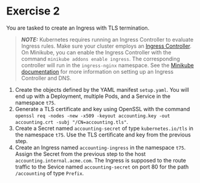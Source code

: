 # Exercise 2

You are tasked to create an Ingress with TLS termination.

> **_NOTE:_** Kubernetes requires running an Ingress Controller to evaluate Ingress rules. Make sure your cluster employs an [Ingress Controller](https://kubernetes.io/docs/concepts/services-networking/ingress-controllers/). On Minikube, you can enable the Ingress Controller with the command `minikube addons enable ingress`. The corresponding controller will run in the `ingress-nginx` namespace. See the [Minikube documentation](https://minikube.sigs.k8s.io/docs/handbook/addons/ingress-dns/) for more information on setting up an Ingress Controller and DNS.

1. Create the objects defined by the YAML manifest `setup.yaml`. You will end up with a Deployment, multiple Pods, and a Service in the namespace `t75`.
2. Generate a TLS certificate and key using OpenSSL with the command `openssl req -nodes -new -x509 -keyout accounting.key -out accounting.crt -subj "/CN=accounting.tls"`.
3. Create a Secret named `accounting-secret` of type `kubernetes.io/tls` in the namespace `t75`. Use the TLS certificate and key from the previous step.
4. Create an Ingress named `accounting-ingress` in the namespace `t75`. Assign the Secret from the previous step to the host `accounting.internal.acme.com`. The Ingress is supposed to the route traffic to the Sevice named `accounting-secret` on port 80 for the path `/accounting` of type `Prefix`.